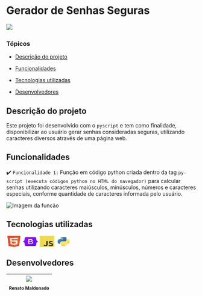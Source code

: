 # Gerador de Senhas Seguras

<p>
   <img src="http://img.shields.io/static/v1?label=STATUS&message=EM%20DESENVOLVIMENTO&color=RED&style=for-the-badge"/>
</p>

### Tópicos 

- [Descrição do projeto](#descrição-do-projeto)

- [Funcionalidades](#funcionalidades)

- [Tecnologias utilizadas](#tecnologias-utilizadas)

- [Desenvolvedores](#desenvolvedores)

## Descrição do projeto 

Este projeto foi desenvolvido com o `pyscript` e tem como finalidade, disponibilizar ao usuário gerar senhas consideradas seguras, utilizando caracteres diversos através de uma página web.

## Funcionalidades

:heavy_check_mark: `Funcionalidade 1:` Função em código python criada dentro da tag `py-script (executa códigos python no HTML do navegador)` para calcular senhas utilizando caracteres maiúsculos, minúsculos, números e caracteres especiais, conforme quantidade de caracteres informada pelo usuário.

![Imagem da funcão](https://user-images.githubusercontent.com/49447595/185811131-d2ebf522-6fce-4783-a17c-9441bfe85161.PNG)

## Tecnologias utilizadas
<p>
<img align="center" alt="Renato-html" height="30" width="40" src="https://raw.githubusercontent.com/devicons/devicon/master/icons/html5/html5-original.svg">
<img align="center" alt="Renato-bootstrap" height="30" width="40" src="https://raw.githubusercontent.com/devicons/devicon/master/icons/bootstrap/bootstrap-original.svg">
<img align="center" alt="Renato-javascript" height="30" width="40" src="https://raw.githubusercontent.com/devicons/devicon/master/icons/javascript/javascript-original.svg">
<img align="center" alt="Renato-python" height="30" width="40" src="https://raw.githubusercontent.com/devicons/devicon/master/icons/python/python-original.svg">
</p>

## Desenvolvedores
| [<img src="https://avatars.githubusercontent.com/u/49447595?v=4" width=115><br><sub>Renato Maldonado</sub>](https://github.com/renthus)
| :---: |
